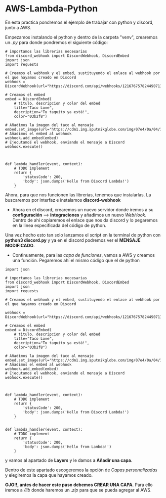 # AWS-Lambda-Python

En esta practica pondremos el ejemplo de trabajar con python y discord, junto a AWS.

Empezamos instalando el python y dentro de la carpeta "venv", crearemos un *.py* para donde pondremos el siguiente código:

```
# importamos las librerias necesarias
from discord_webhook import DiscordWebhook, DiscordEmbed
import json
import requests

# Creamos el webhook y el embed, sustituyendo el enlace al webhook por el que hayamos creado en Discord
webhook = DiscordWebhook(url="https://discord.com/api/webhooks/1216767578244907118/QHTg_BCa9ZCQ3CnjRststHRgywHMUlqJ1f9AlEtTh5EbRTfS1XEtEXZEFEXqHfGcn90Z")

# Creamos el embed
embed = DiscordEmbed(
    # titulo, descripcion y color del embed
    title="Taco Love",
    description="Tu taquito ya está!",
    color="03b2f8")

# Añadimos la imagen del taco al mensaje
embed.set_image(url="https://cdn1.img.sputnikglobe.com/img/07e4/0a/04/1080663158_0:0:1366:1503_1920x0_80_0_0_0c0567aad577ba67af97990f2da18984.jpg")
# Añadimos el embed al webhook
webhook.add_embed(embed)
# Ejecutamos el webhook, enviando el mensaje a Discord
webhook.execute()



def lambda_handler(event, context):
    # TODO implement
    return {
        'statusCode': 200,
        'body': json.dumps('Hello from Discord Lambda!')
    }
```

Ahora, para que nos funcionen las librerias, tenemos que instalarlas. La buscaremos por interfaz e instalamos **discord-webhook**


- Ahora en el discord, crearemos un nuevo servidor donde iremos a su **configuración** --> **integraciones** y añadimos un nuevo *WebHook*. 
        Dentro de ahí copiaremos el enlace que nos da discord y lo pegaremos en la linea especificada del código de python.

Una vez hecho esto tan solo lanzamos el script en la terminal de python con **python3 discord.py** y ya en el discord podremos ver el **MENSAJE MODIFICADO**.

- Continuamente, para las *capa de funciones*, vamos a AWS y creamos una función. Pegaremos ahí el mismo código que el de python

```
import json

# importamos las librerias necesarias
from discord_webhook import DiscordWebhook, DiscordEmbed
import json
import requests

# Creamos el webhook y el embed, sustituyendo el enlace al webhook por el que hayamos creado en Discord

webhook = DiscordWebhook(url="https://discord.com/api/webhooks/1216767578244907118/QHTg_BCa9ZCQ3CnjRststHRgywHMUlqJ1f9AlEtTh5EbRTfS1XEtEXZEFEXqHfGcn90Z")

# Creamos el embed
embed = DiscordEmbed(
    # titulo, descripcion y color del embed
    title="Taco Love",
    description="Tu taquito ya está!",
    color="03b2f8")

# Añadimos la imagen del taco al mensaje
embed.set_image(url="https://cdn1.img.sputnikglobe.com/img/07e4/0a/04/1080663158_0:0:1366:1503_1920x0_80_0_0_0c0567aad577ba67af97990f2da18984.jpg")
# Añadimos el embed al webhook
webhook.add_embed(embed)
# Ejecutamos el webhook, enviando el mensaje a Discord
webhook.execute()



def lambda_handler(event, context):
    # TODO implement
    return {
        'statusCode': 200,
        'body': json.dumps('Hello from Discord Lambda!')
    }


def lambda_handler(event, context):
    # TODO implement
    return {
        'statusCode': 200,
        'body': json.dumps('Hello from Lambda!')
    }

``` 
y vamos al apartado de **Layers** y le damos a **Añadir una capa**.

Dentro de este apartado escogeremos la opción de *Capas personalizadas* y elegiremos la capa que hayamos creado.

**OJO!!, antes de hacer este paso debemos CREAR UNA CAPA**. Para ello iremos a */lib* donde haremos un *.zip* para que se pueda agregar al AWS.